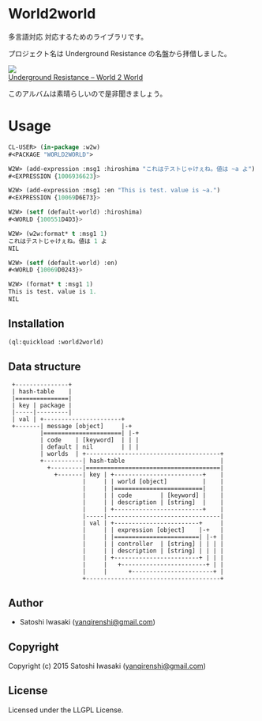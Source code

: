 # World2world
多言語対応 対応するためのライブラリです。

プロジェクト名は Underground Resistance の名盤から拝借しました。

![](http://cdn.discogs.com/44n0Dn7b0YCE5IT2V-Fh314gF9Y=/fit-in/300x300/filters:strip_icc():format(jpeg):mode_rgb()/discogs-images/R-2123-1163629890.jpeg.jpg)  
[Underground Resistance ‎– World 2 World](http://www.discogs.com/Underground-Resistance-World-2-World/release/2123)

このアルバムは素晴らしいので是非聞きましょう。


# Usage
``` lisp
CL-USER> (in-package :w2w)
#<PACKAGE "WORLD2WORLD">

W2W> (add-expression :msg1 :hiroshima "これはテストじゃけぇね。値は ~a よ")
#<EXPRESSION {1006936623}>

W2W> (add-expression :msg1 :en "This is test. value is ~a.")
#<EXPRESSION {10069D6E73}>

W2W> (setf (default-world) :hiroshima)
#<WORLD {100551D4D3}>

W2W> (w2w:format* t :msg1 1)
これはテストじゃけぇね。値は 1 よ
NIL

W2W> (setf (default-world) :en)
#<WORLD {10069D0243}>

W2W> (format* t :msg1 1)
This is test. value is 1.
NIL
```

## Installation
```lisp
(ql:quickload :world2world)
```

## Data structure
``` text
 +---------------+
 | hash-table    |
 |===============|
 | key | package |
 |-----|---------|
 | val | +----------------------+
 +-------| message [object]     |-+
         |======================| |-+
         | code    | [keyword]  | | |
         | default | nil        | | |
         | worlds  | +--------------------------------------+
         +-----------| hash-table                           |
           +---------|======================================|
             +-------| key | +-------------------------+    |
                     |     | | world [object]          |    |
                     |     | |=========================|    |
                     |     | | code        | [keyword] |    |
                     |     | | description | [string]  |    |
                     |     | +-------------------------+    |
                     |-----|--------------------------------|
                     | val | +------------------------+     |
                     |     | | expression [object]    |-+   |
                     |     | |========================| |-+ |
                     |     | | controller  | [string] | | | |
                     |     | | description | [string] | | | |
                     |     | +------------------------+ | | |
                     |     |   +------------------------+ | |
                     |     |      +-----------------------+ |
                     +--------------------------------------+
```

## Author

* Satoshi Iwasaki (yanqirenshi@gmail.com)

## Copyright

Copyright (c) 2015 Satoshi Iwasaki (yanqirenshi@gmail.com)

## License

Licensed under the LLGPL License.
